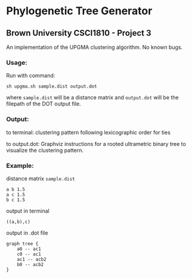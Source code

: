 # Phylogenetic Tree Generator
## Brown University CSCI1810 - Project 3 
An implementation of the UPGMA clustering algorithm. No known bugs. 

### Usage: 

Run with command: 

    sh upgma.sh sample.dist output.dot
    
where `sample.dist` will be a distance matrix and `output.dot` will be the filepath of the DOT
output file.



### Output: 

to terminal: clustering pattern following lexicographic order for ties

to output.dot: Graphviz instructions for a rooted ultrametric binary tree 
to visualize the clustering pattern.

### Example:

distance matrix `sample.dist`
```
a b 1.5
a c 1.5
b c 1.5
```


output in terminal

```
((a,b),c)
```



output in .dot file

```
graph tree {
    a0 -- ac1	
    c0 -- ac1	
    ac1 -- acb2	
    b0 -- acb2	
}
```
